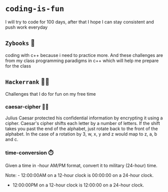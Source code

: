 # `coding-is-fun`
I will try to code for 100 days, after that I hope I can stay consistent and push work everyday

## `Zybooks` 📗
coding with c++ because i need to practice more. And these challenges are from my class programming paradigms in c++ which will help me prepare for the class

## `Hackerrank` 👨‍💻 
Challenges that I do for fun on my free time

### caesar-cipher 🧑‍💻 
Julius Caesar protected his confidential information by encrypting it using a cipher. Caesar's cipher shifts each letter by a number of letters. If the shift takes you past the end of the alphabet, just rotate back to the front of the alphabet. In the case of a rotation by 3, w, x, y and z would map to z, a, b and c.

### time-conversion ⏱️
Given a time in -hour AM/PM format, convert it to military (24-hour) time.

Note: - 12:00:00AM on a 12-hour clock is 00:00:00 on a 24-hour clock.
- 12:00:00PM on a 12-hour clock is 12:00:00 on a 24-hour clock.

